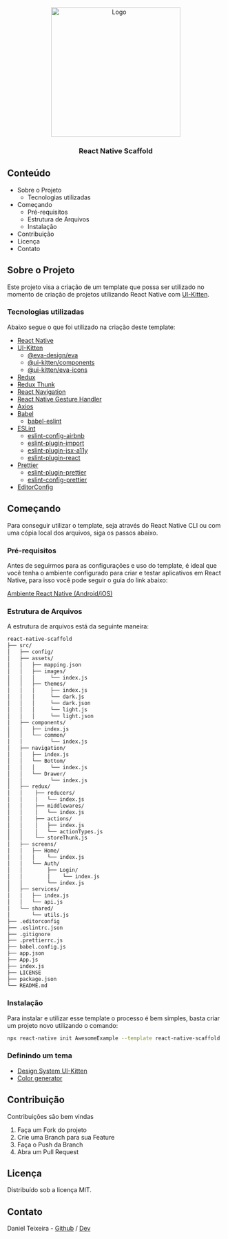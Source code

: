 <!-- PROJECT LOGO -->
<br />
<p align="center">
  <a href="https://reactnative.dev/">
    <img width="300px" height="auto" src="https://upload.wikimedia.org/wikipedia/commons/thumb/a/a7/React-icon.svg/1200px-React-icon.svg.png" alt="Logo">
  </a>

  <h3 align="center">React Native Scaffold</h3>
</p>

<!-- TABLE OF CONTENTS -->

## Conteúdo

- Sobre o Projeto
  - Tecnologias utilizadas
- Começando
  - Pré-requisitos
  - Estrutura de Arquivos
  - Instalação
- Contribuição
- Licença
- Contato

<!-- ABOUT THE PROJECT -->

## Sobre o Projeto

Este projeto visa a criação de um template que possa ser utilizado no momento de criação de projetos utilizando React Native com [UI-Kitten](https://akveo.github.io/react-native-ui-kitten/).

### Tecnologias utilizadas

Abaixo segue o que foi utilizado na criação deste template:

- [React Native](http://facebook.github.io/react-native/)
- [UI-Kitten](https://akveo.github.io/react-native-ui-kitten/)
  - [@eva-design/eva](https://eva.design/)
  - [@ui-kitten/components](https://akveo.github.io/react-native-ui-kitten/docs/components/components-overview)
  - [@ui-kitten/eva-icons](https://akveo.github.io/eva-icons/)
- [Redux](https://redux.js.org/)
- [Redux Thunk](https://github.com/reduxjs/redux-thunk)
- [React Navigation](https://reactnavigation.org/)
- [React Native Gesture Handler](https://kmagiera.github.io/react-native-gesture-handler/)
- [Axios](https://github.com/axios/axios)
- [Babel](https://babeljs.io/)
  - [babel-eslint](https://github.com/babel/babel-eslint)
- [ESLint](https://eslint.org/)
  - [eslint-config-airbnb](https://github.com/airbnb/javascript/tree/master/packages/eslint-config-airbnb)
  - [eslint-plugin-import](https://github.com/benmosher/eslint-plugin-import)
  - [eslint-plugin-jsx-a11y](https://github.com/evcohen/eslint-plugin-jsx-a11y)
  - [eslint-plugin-react](https://github.com/yannickcr/eslint-plugin-react)
- [Prettier](https://prettier.io/)
  - [eslint-plugin-prettier](https://github.com/prettier/eslint-plugin-prettier)
  - [eslint-config-prettier](https://github.com/prettier/eslint-config-prettier)
- [EditorConfig](https://editorconfig.org/)

<!-- GETTING STARTED -->

## Começando

Para conseguir utilizar o template, seja através do React Native CLI ou com uma cópia local dos arquivos, siga os passos abaixo.

### Pré-requisitos

Antes de seguirmos para as configurações e uso do template, é ideal que você tenha o ambiente configurado para criar e testar aplicativos em React Native, para isso você pode seguir o guia do link abaixo:

[Ambiente React Native (Android/iOS)](https://reactnative.dev/docs/environment-setup)

### Estrutura de Arquivos

A estrutura de arquivos está da seguinte maneira:

```bash
react-native-scaffold
├── src/
│   ├── config/
│   ├── assets/
│   │   ├── mapping.json
│   │   ├── images/
│   │   │     └── index.js
│   │   ├── themes/
│   │   │     ├── index.js
│   │   │     └── dark.js
│   │   │     └── dark.json
│   │   │     └── light.js
│   │   │     └── light.json
│   ├── components/
│   │   ├── index.js
│   │   └── common/
│   │         └── index.js
│   ├── navigation/
│   │   ├── index.js
│   │   └── Bottom/
│   │   │     └── index.js
│   │   └── Drawer/
│   │         └── index.js
│   ├── redux/
│   │    ├── reducers/
│   │    │   └── index.js
│   │    ├── middlewares/
│   │    │   └── index.js
│   │    ├── actions/
│   │    │   ├── index.js
│   │    │   └── actionTypes.js
│   │    └── storeThunk.js
│   ├── screens/
│   │   ├── Home/
│   │   │    └── index.js
│   │   └── Auth/
│   │        ├── Login/
│   │        │    └── index.js
│   │        └── index.js
│   ├── services/
│   │   ├── index.js
│   │   └── api.js
│   └── shared/
│       └── utils.js
├── .editorconfig
├── .eslintrc.json
├── .gitignore
├── .prettierrc.js
├── babel.config.js
├── app.json
├── App.js
├── index.js
├── LICENSE
├── package.json
└── README.md
```

### Instalação

Para instalar e utilizar esse template o processo é bem simples, basta criar um projeto novo utilizando o comando:

```sh
npx react-native init AwesomeExample --template react-native-scaffold
```

### Definindo um tema

- [Design System UI-Kitten](https://akveo.github.io/react-native-ui-kitten/docs/design-system/eva-design-system-intro#eva-design-system)
- [Color generator](https://colors.eva.design/)

<!-- CONTRIBUTING -->

## Contribuição

Contribuições são bem vindas

1. Faça um Fork do projeto
2. Crie uma Branch para sua Feature
3. Faça o Push da Branch
4. Abra um Pull Request

<!-- LICENSE -->

## Licença

Distribuído sob a licença MIT.

<!-- CONTACT -->

## Contato

Daniel Teixeira - [Github](https://github.com/dcdaniiel) / [Dev](https://dcdaniiel.dev/)
